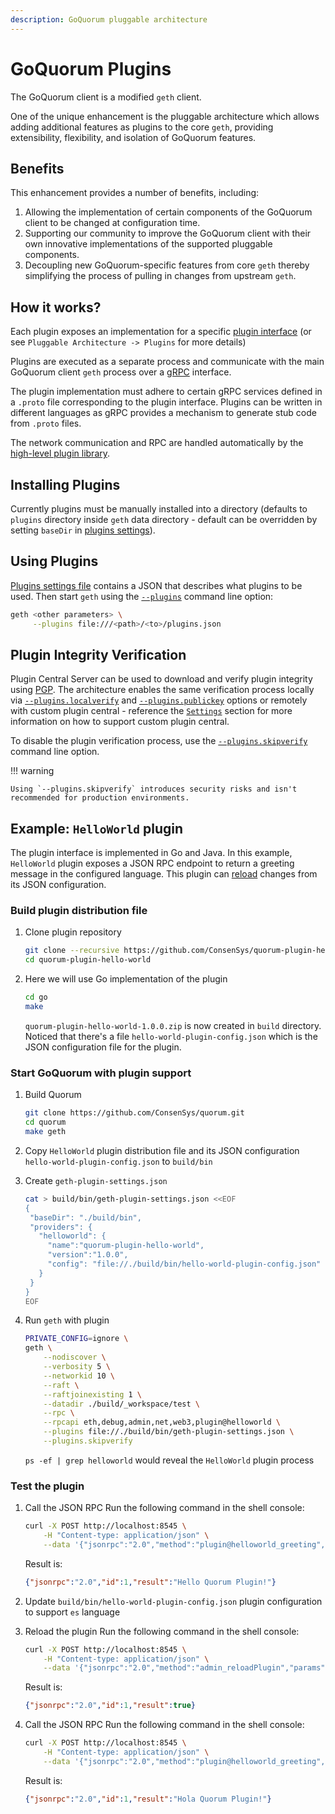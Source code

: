 ```yaml
---
description: GoQuorum pluggable architecture
---
```


# GoQuorum Plugins

The GoQuorum client is a modified `geth` client.

One of the unique enhancement is the pluggable architecture which allows adding additional features
as plugins to the core `geth`, providing extensibility, flexibility, and isolation of GoQuorum features.

## Benefits

This enhancement provides a number of benefits, including:

1. Allowing the implementation of certain components of the GoQuorum client to be changed at configuration time.
1. Supporting our community to improve the GoQuorum client with their own innovative implementations of the supported pluggable components.
1. Decoupling new GoQuorum-specific features from core `geth` thereby simplifying the process of pulling in changes from upstream `geth`.

## How it works?

Each plugin exposes an implementation for a specific [plugin interface](https://github.com/ConsenSys/quorum-plugin-definitions) (or see `Pluggable Architecture -> Plugins` for more details)

Plugins are executed as a separate process and communicate with the main GoQuorum client `geth` process
over a [gRPC](https://grpc.io/) interface.

The plugin implementation must adhere to certain gRPC services defined in a `.proto` file corresponding to the plugin interface.
Plugins can be written in different languages as gRPC provides a mechanism to generate stub code from `.proto` files.

The network communication and RPC are handled automatically by the [high-level plugin library](https://github.com/hashicorp/go-plugin).

## Installing Plugins

Currently plugins must be manually installed into a directory (defaults to `plugins` directory inside `geth` data directory - default can be overridden by setting `baseDir` in [plugins settings](../../HowTo/Configure/Plugins.md)).

## Using Plugins

[Plugins settings file](../../HowTo/Configure/Plugins.md) contains a JSON that describes what plugins to be used.
Then start `geth` using the [`--plugins`](../../Reference/CLI-Syntax.md#plugins) command line option:

```bash
geth <other parameters> \
     --plugins file:///<path>/<to>/plugins.json
```

## Plugin Integrity Verification

Plugin Central Server can be used to download and verify plugin integrity using [PGP](https://en.wikipedia.org/wiki/Pretty_Good_Privacy).
The architecture enables the same verification process locally via
[`--plugins.localverify`](../../Reference/CLI-Syntax.md#pluginslocalverify) and
[`--plugins.publickey`](../../Reference/CLI-Syntax.md#pluginspublickey) options or
remotely with custom plugin central - reference the [`Settings`](../../HowTo/Configure/Plugins.md) section for more
information on how to support custom plugin central.

To disable the plugin verification process, use the
[`--plugins.skipverify`](../../Reference/CLI-Syntax.md#pluginsskipverify) command line option.

!!! warning

    Using `--plugins.skipverify` introduces security risks and isn't recommended for production environments.

## Example: `HelloWorld` plugin

The plugin interface is implemented in Go and Java. In this example, `HelloWorld` plugin exposes a JSON RPC endpoint
to return a greeting message in the configured language.
This plugin can [reload](../../Concepts/Plugins/PluginsArchitecture.md#plugin-reloading) changes from its JSON configuration.

### Build plugin distribution file

1. Clone plugin repository

    ```bash
    git clone --recursive https://github.com/ConsenSys/quorum-plugin-hello-world.git
    cd quorum-plugin-hello-world
    ```

1. Here we will use Go implementation of the plugin

    ```bash
    cd go
    make
    ```

   `quorum-plugin-hello-world-1.0.0.zip` is now created in `build` directory.
   Noticed that there's a file `hello-world-plugin-config.json` which is the JSON configuration file for the plugin.

### Start GoQuorum with plugin support

1. Build Quorum

    ```bash
    git clone https://github.com/ConsenSys/quorum.git
    cd quorum
    make geth
    ```

1. Copy `HelloWorld` plugin distribution file and its JSON configuration `hello-world-plugin-config.json` to `build/bin`

1. Create `geth-plugin-settings.json`

    ```bash
    cat > build/bin/geth-plugin-settings.json <<EOF
    {
     "baseDir": "./build/bin",
     "providers": {
       "helloworld": {
         "name":"quorum-plugin-hello-world",
         "version":"1.0.0",
         "config": "file://./build/bin/hello-world-plugin-config.json"
       }
     }
    }
    EOF
    ```

1. Run `geth` with plugin

    ```bash
    PRIVATE_CONFIG=ignore \
    geth \
        --nodiscover \
        --verbosity 5 \
        --networkid 10 \
        --raft \
        --raftjoinexisting 1 \
        --datadir ./build/_workspace/test \
        --rpc \
        --rpcapi eth,debug,admin,net,web3,plugin@helloworld \
        --plugins file://./build/bin/geth-plugin-settings.json \
        --plugins.skipverify
    ```

    `ps -ef | grep helloworld` would reveal the `HelloWorld` plugin process

### Test the plugin

1. Call the JSON RPC
    Run the following command in the shell console:

    ```bash
    curl -X POST http://localhost:8545 \
        -H "Content-type: application/json" \
        --data '{"jsonrpc":"2.0","method":"plugin@helloworld_greeting","params":["Quorum Plugin"],"id":1}'
    ```

    Result is:

    ```json
    {"jsonrpc":"2.0","id":1,"result":"Hello Quorum Plugin!"}
    ```

1. Update `build/bin/hello-world-plugin-config.json` plugin configuration to support `es` language

1. Reload the plugin
    Run the following command in the shell console:

    ```bash
    curl -X POST http://localhost:8545 \
        -H "Content-type: application/json" \
        --data '{"jsonrpc":"2.0","method":"admin_reloadPlugin","params":["helloworld"],"id":1}'
    ```

    Result is:

    ```json
    {"jsonrpc":"2.0","id":1,"result":true}
    ```

1. Call the JSON RPC
    Run the following command in the shell console:

    ```bash
    curl -X POST http://localhost:8545 \
        -H "Content-type: application/json" \
        --data '{"jsonrpc":"2.0","method":"plugin@helloworld_greeting","params":["Quorum Plugin"],"id":1}'
    ```

    Result is:

    ```json
    {"jsonrpc":"2.0","id":1,"result":"Hola Quorum Plugin!"}
    ```
